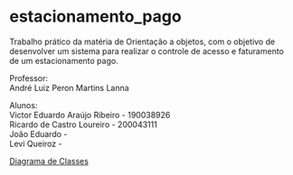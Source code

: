 # estacionamento_pago
Trabalho prático da matéria de Orientação a objetos, com o objetivo de desenvolver um sistema para realizar o controle de acesso e faturamento de um estacionamento pago.  
  
Professor:  
André Luiz Peron Martins Lanna  
  
Alunos:  
Victor Eduardo Araújo Ribeiro - 190038926  
Ricardo de Castro Loureiro - 200043111  
João Eduardo -  
Levi Queiroz -  
  
[Diagrama de Classes](https://drive.google.com/file/d/1tojmaQLHBeqHPTwzbn8UvEA_vBSlfJyB/view?usp=sharing)  
